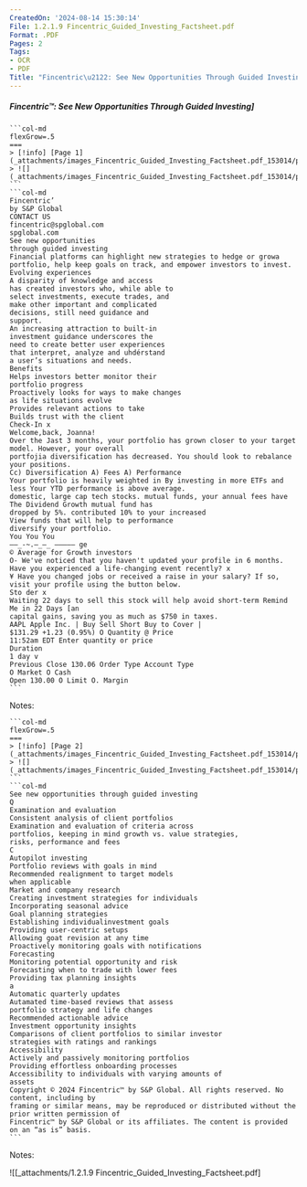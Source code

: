 ```yaml
---
CreatedOn: '2024-08-14 15:30:14'
File: 1.2.1.9 Fincentric_Guided_Investing_Factsheet.pdf
Format: .PDF
Pages: 2
Tags:
- OCR
- PDF
Title: "Fincentric\u2122: See New Opportunities Through Guided Investing"
---
```


##### Fincentric™: See New Opportunities Through Guided Investing]

  
````col
```col-md
flexGrow=.5
===
> [!info] [Page 1](_attachments/images_Fincentric_Guided_Investing_Factsheet.pdf_153014/page_1.png)
> ![](_attachments/images_Fincentric_Guided_Investing_Factsheet.pdf_153014/page_1.png)
```  
```col-md
Fincentric’  
by S&P Global  
CONTACT US
fincentric@spglobal.com  
spglobal.com  
See new opportunities
through guided investing  
Financial platforms can highlight new strategies to hedge or growa
portfolio, help keep goals on track, and empower investors to invest.  
Evolving experiences  
A disparity of knowledge and access
has created investors who, while able to
select investments, execute trades, and
make other important and complicated
decisions, still need guidance and
support.  
An increasing attraction to built-in
investment guidance underscores the
need to create better user experiences
that interpret, analyze and uhdérstand
a user’s situations and needs.  
Benefits  
Helps investors better monitor their
portfolio progress  
Proactively looks for ways to make changes
as life situations evolve  
Provides relevant actions to take  
Builds trust with the client  
Check-In x  
Welcome,back, Joanna!  
Over the Jast 3 months, your portfolio has grown closer to your target model. However, your overall
portfojia diversification has decreased. You should look to rebalance your positions.  
Cc) Diversification A) Fees A) Performance  
Your portfolio is heavily weighted in By investing in more ETFs and less Your YTD performance is above average.
domestic, large cap tech stocks. mutual funds, your annual fees have The Dividend Growth mutual fund has  
dropped by 5%. contributed 10% to your increased
View funds that will help to performance  
diversify your portfolio.  
You You You
——_-~.—_—_ ————— ge  
© Average for Growth investors  
O- We've noticed that you haven't updated your profile in 6 months. Have you experienced a life-changing event recently? x
¥ Have you changed jobs or received a raise in your salary? If so, visit your profile using the button below.
Sto der x  
Waiting 22 days to sell this stock will help avoid short-term Remind Me in 22 Days [an
capital gains, saving you as much as $750 in taxes.  
AAPL Apple Inc. | Buy Sell Short Buy to Cover |  
$131.29 +1.23 (0.95%) O Quantity @ Price
11:52am EDT Enter quantity or price
Duration
1 day v
Previous Close 130.06 Order Type Account Type
O Market O Cash  
Open 130.00 O Limit O. Margin  
```
````
Notes:    
````col
```col-md
flexGrow=.5
===
> [!info] [Page 2](_attachments/images_Fincentric_Guided_Investing_Factsheet.pdf_153014/page_2.png)
> ![](_attachments/images_Fincentric_Guided_Investing_Factsheet.pdf_153014/page_2.png)
```  
```col-md
See new opportunities through guided investing  
Q  
Examination and evaluation
Consistent analysis of client portfolios  
Examination and evaluation of criteria across  
portfolios, keeping in mind growth vs. value strategies,  
risks, performance and fees  
C  
Autopilot investing
Portfolio reviews with goals in mind  
Recommended realignment to target models
when applicable  
Market and company research  
Creating investment strategies for individuals  
Incorporating seasonal advice  
Goal planning strategies
Establishing individualinvestment goals
Providing user-centric setups  
Allowing goat revision at any time  
Proactively monitoring goals with notifications  
Forecasting
Monitoring potential opportunity and risk  
Forecasting when to trade with lower fees  
Providing tax planning insights  
a  
Automatic quarterly updates  
Autamated time-based reviews that assess
portfolio strategy and life changes  
Recommended actionable advice
Investment opportunity insights  
Comparisons of client portfolios to similar investor
strategies with ratings and rankings  
Accessibility
Actively and passively monitoring portfolios
Providing effortless onboarding processes  
Accessibility to individuals with varying amounts of
assets  
Copyright © 2024 Fincentric™ by S&P Global. All rights reserved. No content, including by
framing or similar means, may be reproduced or distributed without the prior written permission of
Fincentric™ by S&P Global or its affiliates. The content is provided on an “as is” basis.  
```
````
Notes:  


![[_attachments/1.2.1.9 Fincentric_Guided_Investing_Factsheet.pdf]